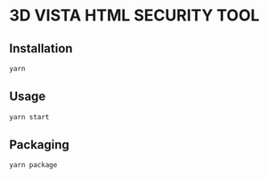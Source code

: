 # 3D VISTA HTML SECURITY TOOL

## Installation

```bash
yarn
```

## Usage

```bash
yarn start
```

## Packaging

```bash
yarn package
```
